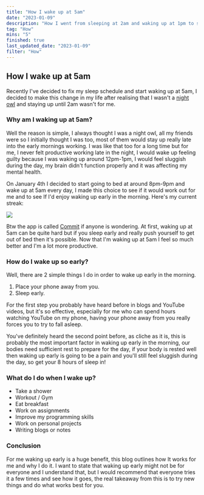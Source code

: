 ```yaml
---
title: "How I wake up at 5am"
date: "2023-01-09"
description: "How I went from sleeping at 2am and waking up at 1pm to sleeping at 8pm and waking up at 5am."
tag: "How"
mins: "5"
finished: true
last_updated_date: "2023-01-09"
filter: "How"
---
```


## How I wake up at 5am

Recently I've decided to fix my sleep schedule and start waking up at 5am, I decided to make this change in my life after realising that I wasn't a [night owl](https://en.wikipedia.org/wiki/Night_owl) and staying up until 2am wasn't for me.

### Why am I waking up at 5am?

Well the reason is simple, I always thought I was a night owl, all my friends were so I initially thought I was too, most of them would stay up really late into the early mornings working. I was like that too for a long time but for me, I never felt productive working late in the night, I would wake up feeling guilty because I was waking up around 12pm-1pm, I would feel sluggish during the day, my brain didn't function properly and it was affecting my mental health.

On January 4th I decided to start going to bed at around 8pm-9pm and wake up at 5am every day, I made this choice to see if it would work out for me and to see If I'd enjoy waking up early in the morning. Here's my current streak:

![](/post/how-i-wake-up-at-5am/commit-app-streak.gif)

Btw the app is called [Commit](https://www.trycommit.app/) if anyone is wondering. At first, waking up at 5am can be quite hard but if you sleep early and really push yourself to get out of bed then it's possible. Now that I'm waking up at 5am I feel so much better and I'm a lot more productive.

### How do I wake up so early?

Well, there are 2 simple things I do in order to wake up early in the morning.

1. Place your phone away from you.
2. Sleep early.

For the first step you probably have heard before in blogs and YouTube videos, but it's so effective, especially for me who can spend hours watching YouTube on my phone, having your phone away from you really forces you to try to fall asleep.

You've definitely heard the second point before, as cliche as it is, this is probably the most important factor in waking up early in the morning, our bodies need sufficient rest to prepare for the day, if your body is rested well then waking up early is going to be a pain and you'll still feel sluggish during the day, so get your 8 hours of sleep in!

### What do I do when I wake up?

- Take a shower
- Workout / Gym
- Eat breakfast
- Work on assignments
- Improve my programming skills
- Work on personal projects
- Writing blogs or notes

### Conclusion

For me waking up early is a huge benefit, this blog outlines how It works for me and why I do it. I want to state that waking up early might not be for everyone and I understand that, but I would recommend that everyone tries it a few times and see how it goes, the real takeaway from this is to try new things and do what works best for you.
